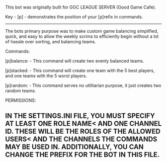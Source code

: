 This bot was originally built for GGC LEAGUE SERVER (Good Game Cafe).

Key -
	[p] - demonstrates the position of your [p]refix in commands.


---------------------------------------------------------------------------------------------------------------
The bots primary purpose was to make custom game balancing simplified, quick, and easy
to allow the weekly scrims to efficiently begin without a lot of hassle over sorting, and balancing teams.

Commands:

[p]balance:
	- This command will create two evenly balanced teams.
	
[p]stacked:
	- This command will create one team with the 5 best players, and one teams with the 5 worst players.
	
[p]random:
	- This command serves no utilitarian purpose, it just creates two random teams.
	
	
PERMISSIONS:

IN THE SETTINGS.INI FILE, YOU MUST SPECIFY AT LEAST ONE ROLE NAME< AND ONE CHANNEL ID.
THESE WILL BE THE ROLES OF THE ALLOWED USERS< AND THE CHANNELS THE COMMANDS MAY BE USED IN.
ADDITIONALLY, YOU CAN CHANGE THE PREFIX FOR THE BOT IN THIS FILE.
----------------------------------------------------------------------------------------------------------------